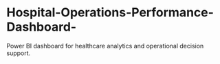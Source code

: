 # Hospital-Operations-Performance-Dashboard-
Power BI dashboard for healthcare analytics and operational decision support.
